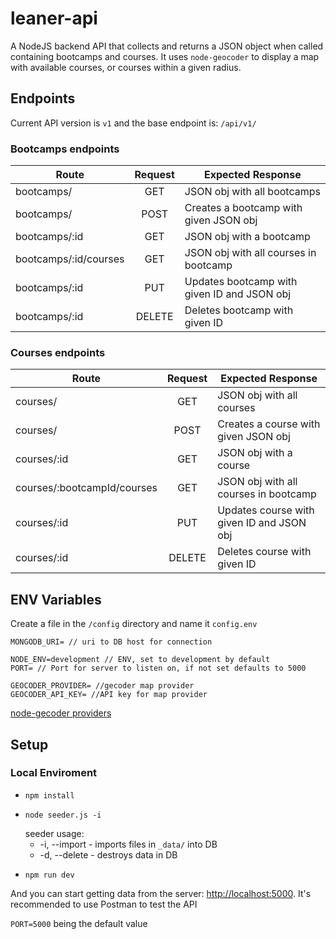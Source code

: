 # leaner-api
A NodeJS backend API that collects and returns a JSON object when called containing bootcamps and courses. It uses `node-geocoder` to display a map with available courses, or courses within a given radius.

## Endpoints
Current API version is `v1` and the base endpoint is: `/api/v1/`

### Bootcamps endpoints
Route | Request | Expected Response
------|:----:|------------------ 
bootcamps/ | GET | JSON obj with all bootcamps
bootcamps/ | POST | Creates a bootcamp with given JSON obj
bootcamps/:id | GET | JSON obj with a bootcamp
bootcamps/:id/courses | GET | JSON obj with all courses in bootcamp
bootcamps/:id | PUT | Updates bootcamp with given ID and JSON obj
bootcamps/:id | DELETE | Deletes bootcamp with given ID

### Courses endpoints
Route | Request | Expected Response
------|:----:|------------------ 
courses/ | GET | JSON obj with all courses
courses/ | POST | Creates a course with given JSON obj
courses/:id | GET | JSON obj with a course
courses/:bootcampId/courses | GET | JSON obj with all courses in bootcamp
courses/:id | PUT | Updates course with given ID and JSON obj
courses/:id | DELETE | Deletes course with given ID

## ENV Variables
Create a file in the `/config` directory and name it `config.env`
```
MONGODB_URI= // uri to DB host for connection

NODE_ENV=development // ENV, set to development by default
PORT= // Port for server to listen on, if not set defaults to 5000

GEOCODER_PROVIDER= //gecoder map provider
GEOCODER_API_KEY= //API key for map provider
```
[node-gecoder providers](https://www.npmjs.com/package/node-geocoder#geocoder-providers-in-alphabetical-order)
## Setup
### Local Enviroment
*   ```
    npm install 
    ```
*   ```
    node seeder.js -i
    ```
    seeder usage: 
    * -i, --import - imports files in `_data/` into DB
    * -d, --delete - destroys data in DB
*   ```
    npm run dev
    ``` 

And you can start getting data from the server: [http://localhost:5000](http://localhost:5000). It's recommended to use Postman to test the API

`PORT=5000` being the default value 